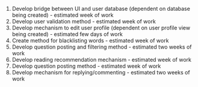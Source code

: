 1. Develop bridge between UI and user database (dependent on database
   being created) - estimated week of work
2. Develop user validation method - estimated week of work
3. Develop mechanism to edit user profile (dependent on user profile 
   view being created) - estimated few days of work
4. Create method for blacklisting words - estimated week of work
5. Develop question posting and filtering method - estimated two weeks
   of work
6. Develop reading recommendation mechanism - estimated week of work
7. Develop question posting method - estimated week of work
8. Develop mechanism for replying/commenting - estimated two weeks of
   work